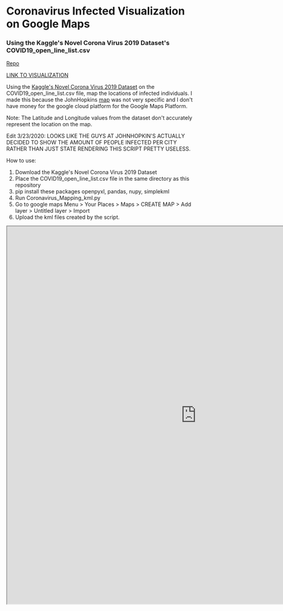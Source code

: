 # Coronavirus Infected Visualization on Google Maps 
### Using the Kaggle's Novel Corona Virus 2019 Dataset's COVID19_open_line_list.csv
[Repo](https://github.com/josephedradan/Coronavirus_Mapping_kml)

[LINK TO VISUALIZATION](https://josephedradan.github.io/Coronavirus_Mapping_kml/)

Using the [Kaggle's Novel Corona Virus 2019 Dataset](https://www.kaggle.com/sudalairajkumar/novel-corona-virus-2019-dataset) on the COVID19_open_line_list.csv file, map the locations of infected individuals.
I made this because the JohnHopkins [map](https://coronavirus.jhu.edu/map.html) was not very specific and I don't have money for the google cloud platform for the Google Maps Platform.

Note: The Latitude and Longitude values from the dataset don't accurately represent the location on the map.

Edit 3/23/2020:
LOOKS LIKE THE GUYS AT JOHNHOPKIN'S ACTUALLY DECIDED TO SHOW THE AMOUNT OF PEOPLE INFECTED PER CITY RATHER THAN JUST STATE RENDERING THIS SCRIPT PRETTY USELESS.

How to use:
1. Download the Kaggle's Novel Corona Virus 2019 Dataset
2. Place the COVID19_open_line_list.csv file in the same directory as this repository
4. pip install these packages openpyxl, pandas, nupy, simplekml 
3. Run Coronavirus_Mapping_kml.py
4. Go to google maps Menu > Your Places > Maps > CREATE MAP > Add layer > Untitled layer > Import
5. Upload the kml files created by the script.

<iframe src="https://www.google.com/maps/d/embed?mid=1ohBdb42Q5zrpkFQYuJaOB5DOPlWR5nL2&hl=en" width="1000" height="1000"></iframe>

